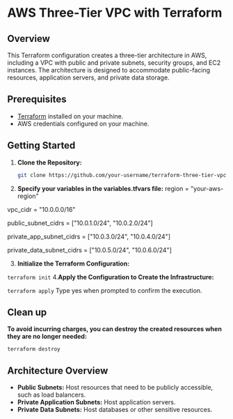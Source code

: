 # AWS Three-Tier VPC with Terraform

## Overview

This Terraform configuration creates a three-tier architecture in AWS, including a VPC with public and private subnets, security groups, and EC2 instances. The architecture is designed to accommodate public-facing resources, application servers, and private data storage.

## Prerequisites

- [Terraform](https://www.terraform.io/downloads.html) installed on your machine.
- AWS credentials configured on your machine.

## Getting Started

1. **Clone the Repository:**
   ```bash
   git clone https://github.com/your-username/terraform-three-tier-vpc.git

2. **Specify your variables in the variables.tfvars file:**
region                  = "your-aws-region"

vpc_cidr                = "10.0.0.0/16"

public_subnet_cidrs     = ["10.0.1.0/24", "10.0.2.0/24"]

private_app_subnet_cidrs = ["10.0.3.0/24", "10.0.4.0/24"]

private_data_subnet_cidrs = ["10.0.5.0/24", "10.0.6.0/24"]

3. **Initialize the Terraform Configuration:**

```terraform init```
4.**Apply the Configuration to Create the Infrastructure:**

```terraform apply```
Type yes when prompted to confirm the execution.

## Clean up
**To avoid incurring charges, you can destroy the created resources when they are no longer needed:**

```terraform destroy```

## Architecture Overview

- **Public Subnets:** Host resources that need to be publicly accessible, such as load balancers.
- **Private Application Subnets:** Host application servers.
- **Private Data Subnets:** Host databases or other sensitive resources.













